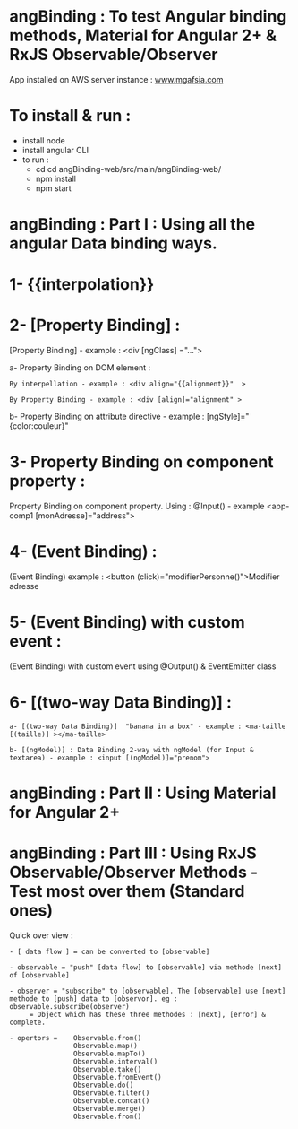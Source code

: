 # angBinding  : To test Angular binding methods, Material for Angular 2+ & RxJS Observable/Observer 

App installed on AWS server instance : www.mgafsia.com

# To install & run :
  - install node 
  - install angular CLI
  - to run :  
      * cd cd angBinding-web/src/main/angBinding-web/
      * npm install 
      * npm start


# angBinding  : Part I : Using all the angular Data binding ways.

# 1- {{interpolation}}


# 2- [Property Binding] :

[Property Binding] - example : <div [ngClass] ="…"> 

a- Property Binding on DOM element :
   
   	By interpellation - example : <div align="{{alignment}}"  >
   
   	By Property Binding - example : <div [align]="alignment" >
   
b- Property Binding on attribute directive  - example :  [ngStyle]="{color:couleur}"

# 3- Property Binding on component property :

Property Binding on component property. Using :  @Input() - example  <app-comp1 [monAdresse]="address"></app-comp1>

# 4- (Event Binding) :

 (Event Binding) example : <button (click)="modifierPersonne()">Modifier adresse</button>

# 5- (Event Binding) with custom event :

(Event Binding) with custom event using @Output() & EventEmitter class

# 6- [(two-way Data Binding)] :

    a- [(two-way Data Binding)]  "banana in a box" - example : <ma-taille [(taille)] ></ma-taille>
    
    b- [(ngModel)] : Data Binding 2-way with ngModel (for Input & textarea) - example : <input [(ngModel)]="prenom">

# angBinding  : Part II : Using Material for Angular 2+ 

# angBinding  : Part III : Using RxJS Observable/Observer  Methods - Test most over them (Standard ones)

Quick over view : 

    - [ data flow ] = can be converted to [observable]
    
    - observable = "push" [data flow] to [observable] via methode [next] of [observable]
    
    - observer = "subscribe" to [observable]. The [observable] use [next] methode to [push] data to [observor]. eg : observable.subscribe(observer)
         = Object which has these three methodes : [next], [error] & complete.

    - opertors =    Observable.from()
	                Observable.map()
                    Observable.mapTo()
                    Observable.interval()
                    Observable.take()
                    Observable.fromEvent()
                    Observable.do()
                    Observable.filter()
                    Observable.concat()
                    Observable.merge()
                    Observable.from()




 
	



    

